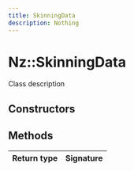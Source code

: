 ```yaml
---
title: SkinningData
description: Nothing
---
```


# Nz::SkinningData

Class description

## Constructors


## Methods

| Return type | Signature |
| ----------- | --------- |
